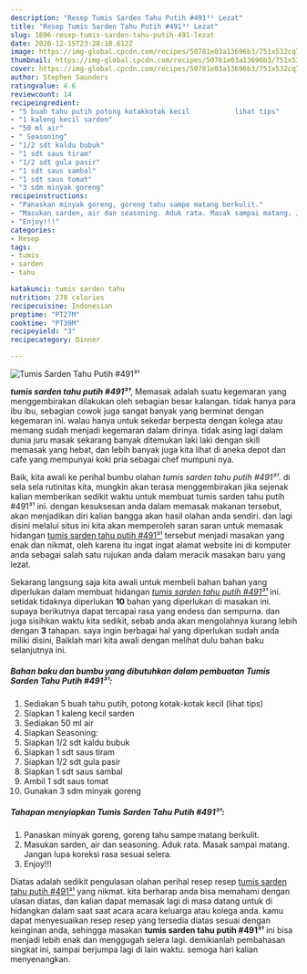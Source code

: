 ```yaml
---
description: "Resep Tumis Sarden Tahu Putih #491³¹ Lezat"
title: "Resep Tumis Sarden Tahu Putih #491³¹ Lezat"
slug: 1696-resep-tumis-sarden-tahu-putih-491-lezat
date: 2020-12-15T23:28:10.612Z
image: https://img-global.cpcdn.com/recipes/50781e03a13696b3/751x532cq70/tumis-sarden-tahu-putih-491-foto-resep-utama.jpg
thumbnail: https://img-global.cpcdn.com/recipes/50781e03a13696b3/751x532cq70/tumis-sarden-tahu-putih-491-foto-resep-utama.jpg
cover: https://img-global.cpcdn.com/recipes/50781e03a13696b3/751x532cq70/tumis-sarden-tahu-putih-491-foto-resep-utama.jpg
author: Stephen Saunders
ratingvalue: 4.6
reviewcount: 14
recipeingredient:
- "5 buah tahu putih potong kotakkotak kecil           lihat tips"
- "1 kaleng kecil sarden"
- "50 ml air"
- " Seasoning"
- "1/2 sdt kaldu bubuk"
- "1 sdt saus tiram"
- "1/2 sdt gula pasir"
- "1 sdt saus sambal"
- "1 sdt saus tomat"
- "3 sdm minyak goreng"
recipeinstructions:
- "Panaskan minyak goreng, goreng tahu sampe matang berkulit."
- "Masukan sarden, air dan seasoning. Aduk rata. Masak sampai matang. Jangan lupa koreksi rasa sesuai selera."
- "Enjoy!!!"
categories:
- Resep
tags:
- tumis
- sarden
- tahu

katakunci: tumis sarden tahu 
nutrition: 278 calories
recipecuisine: Indonesian
preptime: "PT27M"
cooktime: "PT39M"
recipeyield: "3"
recipecategory: Dinner

---
```



![Tumis Sarden Tahu Putih #491³¹](https://img-global.cpcdn.com/recipes/50781e03a13696b3/751x532cq70/tumis-sarden-tahu-putih-491-foto-resep-utama.jpg)

<b><i>tumis sarden tahu putih #491³¹</i></b>, Memasak adalah suatu kegemaran yang menggembirakan dilakukan oleh sebagian besar kalangan. tidak hanya para ibu ibu, sebagian cowok juga sangat banyak yang berminat dengan kegemaran ini. walau hanya untuk sekedar berpesta dengan kolega atau memang sudah menjadi kegemaran dalam dirinya. tidak asing lagi dalam dunia juru masak sekarang banyak ditemukan laki laki dengan skill memasak yang hebat, dan lebih banyak juga kita lihat di aneka depot dan cafe yang mempunyai koki pria sebagai chef mumpuni nya.



Baik, kita awali ke perihal bumbu olahan <i>tumis sarden tahu putih #491³¹</i>. di sela sela rutinitas kita, mungkin akan terasa menggembirakan jika sejenak kalian memberikan sedikit waktu untuk membuat tumis sarden tahu putih #491³¹ ini. dengan kesuksesan anda dalam memasak makanan tersebut, akan menjadikan diri kalian bangga akan hasil olahan anda sendiri. dan lagi disini melalui situs ini kita akan memperoleh saran saran untuk memasak hidangan <u>tumis sarden tahu putih #491³¹</u> tersebut menjadi masakan yang enak dan nikmat, oleh karena itu ingat ingat alamat website ini di komputer anda sebagai salah satu rujukan anda dalam meracik masakan baru yang lezat.


Sekarang langsung saja kita awali untuk membeli bahan bahan yang diperlukan dalam membuat hidangan <u><i>tumis sarden tahu putih #491³¹</i></u> ini. setidak tidaknya diperlukan <b>10</b> bahan yang diperlukan di masakan ini. supaya berikutnya dapat tercapai rasa yang endess dan sempurna. dan juga sisihkan waktu kita sedikit, sebab anda akan mengolahnya kurang lebih dengan <b>3</b> tahapan. saya ingin berbagai hal yang diperlukan sudah anda miliki disini, Baiklah mari kita awali dengan melihat dulu bahan baku selanjutnya ini.

<!--inarticleads1-->

##### Bahan baku dan bumbu yang dibutuhkan dalam pembuatan Tumis Sarden Tahu Putih #491³¹:

1. Sediakan 5 buah tahu putih, potong kotak-kotak kecil           (lihat tips)
1. Siapkan 1 kaleng kecil sarden
1. Sediakan 50 ml air
1. Siapkan  Seasoning:
1. Siapkan 1/2 sdt kaldu bubuk
1. Siapkan 1 sdt saus tiram
1. Siapkan 1/2 sdt gula pasir
1. Siapkan 1 sdt saus sambal
1. Ambil 1 sdt saus tomat
1. Gunakan 3 sdm minyak goreng




<!--inarticleads2-->

##### Tahapan menyiapkan Tumis Sarden Tahu Putih #491³¹:

1. Panaskan minyak goreng, goreng tahu sampe matang berkulit.
1. Masukan sarden, air dan seasoning. Aduk rata. Masak sampai matang. Jangan lupa koreksi rasa sesuai selera.
1. Enjoy!!!




Diatas adalah sedikit pengulasan olahan perihal resep resep <u>tumis sarden tahu putih #491³¹</u> yang nikmat. kita berharap anda bisa memahami dengan ulasan diatas, dan kalian dapat memasak lagi di masa datang untuk di hidangkan dalam saat saat acara acara keluarga atau kolega anda. kamu dapat menyesuaikan resep resep yang tersedia diatas sesuai dengan keinginan anda, sehingga masakan <b>tumis sarden tahu putih #491³¹</b> ini bisa menjadi lebih enak dan menggugah selera lagi. demikianlah pembahasan singkat ini, sampai berjumpa lagi di lain waktu. semoga hari kalian menyenangkan.
